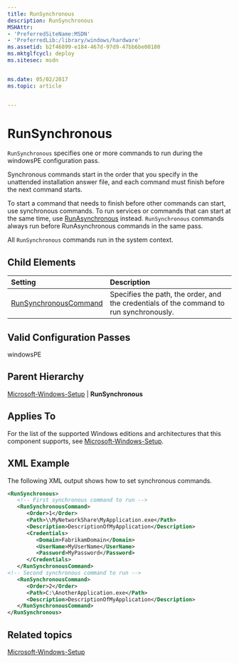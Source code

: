 ```yaml
---
title: RunSynchronous
description: RunSynchronous
MSHAttr:
- 'PreferredSiteName:MSDN'
- 'PreferredLib:/library/windows/hardware'
ms.assetid: b2f46899-e184-467d-97d9-47bb6be00180
ms.mktglfcycl: deploy
ms.sitesec: msdn


ms.date: 05/02/2017
ms.topic: article


---
```

# RunSynchronous

`RunSynchronous` specifies one or more commands to run during the windowsPE configuration pass.

Synchronous commands start in the order that you specify in the unattended installation answer file, and each command must finish before the next command starts.

To start a command that needs to finish before other commands can start, use synchronous commands. To run services or commands that can start at the same time, use [RunAsynchronous](microsoft-windows-setup-runasynchronous.md) instead. `RunSynchronous` commands always run before RunAsynchronous commands in the same pass.

All `RunSynchronous` commands run in the system context.

## Child Elements

| Setting                 | Description                                                                           |
|:------------------------|:--------------------------------------------------------------------------------------|
| [RunSynchronousCommand](microsoft-windows-setup-runsynchronous-runsynchronouscommand.md) | Specifies the path, the order, and the credentials of the command to run synchronously. |

## Valid Configuration Passes

windowsPE

## Parent Hierarchy

[Microsoft-Windows-Setup](microsoft-windows-setup.md) | **RunSynchronous**

## Applies To

For the list of the supported Windows editions and architectures that this component supports, see [Microsoft-Windows-Setup](microsoft-windows-setup.md).

## XML Example

The following XML output shows how to set synchronous commands.

```XML
<RunSynchronous>
   <!-- First synchronous command to run -->
   <RunSynchronousCommand>
      <Order>1</Order>
      <Path>\\MyNetworkShare\MyApplication.exe</Path>
      <Description>DescriptionOfMyApplication</Description>
      <Credentials>
         <Domain>FabrikamDomain</Domain>
         <UserName>MyUserName</UserName>
         <Password>MyPassword</Password>
      </Credentials>
   </RunSynchronousCommand>
<!-- Second synchronous command to run -->
   <RunSynchronousCommand>
      <Order>2</Order>
      <Path>C:\AnotherApplication.exe</Path>
      <Description>DescriptionOfMyApplication</Description>
   </RunSynchronousCommand>
</RunSynchronous>
```

## Related topics

[Microsoft-Windows-Setup](microsoft-windows-setup.md)
